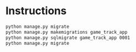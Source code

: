 # Instructions
```bash
python manage.py migrate
python manage.py makemigrations game_track_app
python manage.py sqlmigrate game_track_app 0001
python manage.py migrate
```